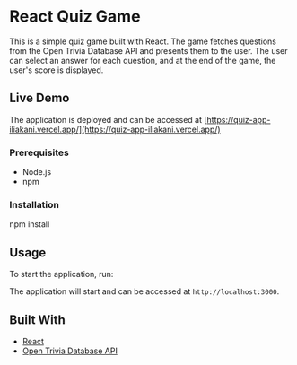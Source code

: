 # React Quiz Game

This is a simple quiz game built with React. The game fetches questions from the Open Trivia Database API and presents them to the user. The user can select an answer for each question, and at the end of the game, the user's score is displayed.

## Live Demo

The application is deployed and can be accessed at [https://quiz-app-iliakani.vercel.app/](https://quiz-app-iliakani.vercel.app/)

### Prerequisites

- Node.js
- npm

### Installation

npm install

## Usage

To start the application, run:

The application will start and can be accessed at `http://localhost:3000`.

## Built With

- [React](https://reactjs.org/)
- [Open Trivia Database API](https://opentdb.com/api_config.php)

